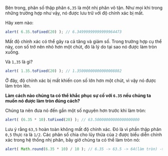 Bên trong, phân số thập phân `6,35` là một nhị phân vô tận. Như mọi khi trong những trường hợp như vậy, nó được lưu trữ với độ chính xác bị mất.

Hãy xem nào:

```js run
alert( 6.35.toFixed(20) ); // 6.34999999999999964473
```

Mất độ chính xác có thể gây ra cả tăng và giảm số. Trong trường hợp cụ thể này, con số trở nên nhỏ hơn một chút, đó là lý do tại sao nó được làm tròn xuống.

Và `1,35` là gì?

```js run
alert( 1.35.toFixed(20) ); // 1.35000000000000008882
```

Ở đây, độ chính xác bị mất khiến con số lớn hơn một chút, vì vậy nó được làm tròn lên.

**Làm cách nào chúng ta có thể khắc phục sự cố với `6.35` nếu chúng ta muốn nó được làm tròn đúng cách?**

Chúng ta nên đưa nó đến gần một số nguyên hơn trước khi làm tròn:

```js run
alert( (6.35 * 10).toFixed(20) ); // 63.50000000000000000000
```

Lưu ý rằng `63,5` hoàn toàn không mất độ chính xác. Đó là vì phần thập phân `0,5` thực ra là `1/2`. Các phân số chia cho lũy thừa của `2` được biểu diễn chính xác trong hệ thống nhị phân, bây giờ chúng ta có thể làm tròn nó:


```js run
alert( Math.round(6.35 * 10) / 10 ); // 6.35 -> 63.5 -> 64(làm tròn) -> 6.4
```

